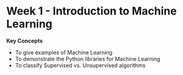 # Week 1 - Introduction to Machine Learning

**Key Concepts**

* To give examples of Machine Learning
* To demonstrate the Python libraries for Machine Learning
* To classify Supervised vs. Unsupervised algorithms
